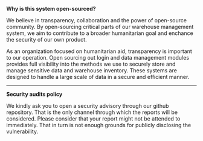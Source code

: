 **Why is this system open-sourced?**

We believe in transparency, collaboration and the power of open-source community. By open-sourcing critical parts of our warehouse management system, we aim to 
contribute to a broader humanitarian goal and enchance the security of our own product.

As an organization focused on humanitarian aid, transparency is important to our operation. Open sourcing out login and data management modules provides full 
visibility into the methods we use to securely store and manage sensitive data and warehouse inventory. These systems are designed to handle a large scale of 
data in a secure and efficient manner.


----

**Security audits policy**

We kindly ask you to open a security advisory through our github repository. That is the only channel through which the reports will be considered.
Please consider that your report might not be attended to immediately. That in turn is not enough grounds for publicly disclosing the vulnerability. 
